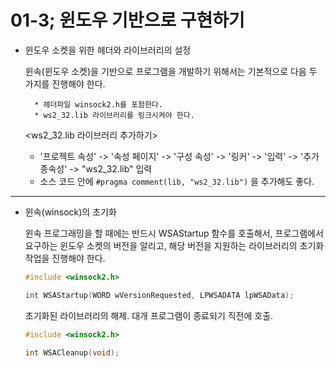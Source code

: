# 01-3; 윈도우 기반으로 구현하기

* 윈도우 소켓을 위한 헤더와 라이브러리의 설정

    윈속(윈도우 소켓)을 기반으로 프로그램을 개발하기 위해서는 기본적으로 다음 두 가지를 진행해야 한다.

        * 헤더파일 winsock2.h를 포함한다.
        * ws2_32.lib 라이브러리를 링크시켜야 한다.
        
    <ws2_32.lib 라이브러리 추가하기>
    * '프로젝트 속성' -> '속성 페이지' -> '구성 속성' -> '링커' -> '입력' -> '추가 종속성' -> "ws2_32.lib" 입력
    * 소스 코드 안에 ```#pragma comment(lib, "ws2_32.lib")``` 을 추가해도 좋다.

---

* 윈속(winsock)의 초기화

    윈속 프로그래밍을 할 때에는 반드시 WSAStartup 함수를 호출해서, 프로그램에서 요구하는 윈도우 소켓의 버전을 알리고, 해당 버전을 지원하는 라이브러리의 초기화 작업을 진행해야 한다.

    ```c++
    #include <winsock2.h>

    int WSAStartup(WORD wVersionRequested, LPWSADATA lpWSAData);
    ```

    초기화된 라이브러리의 해제.
    대개 프로그램이 종료되기 직전에 호출.

    ```c++
    #include <winsock2.h>

    int WSACleanup(void);
    ```
